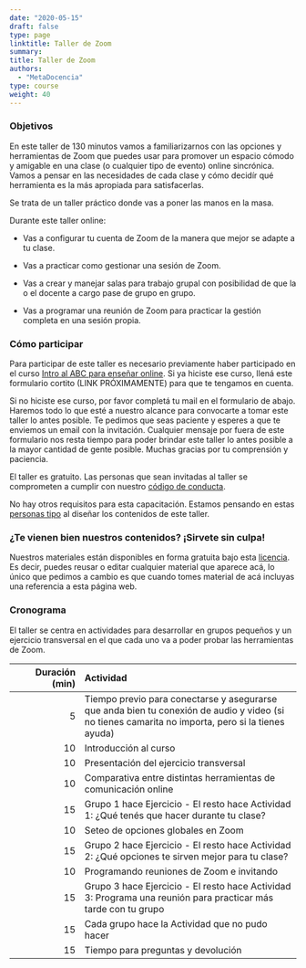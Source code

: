 ```yaml
---
date: "2020-05-15"
draft: false
type: page
linktitle: Taller de Zoom
summary: 
title: Taller de Zoom
authors: 
  - "MetaDocencia"
type: course
weight: 40
---
```

  

### Objetivos 

En este taller de 130 minutos vamos a familiarizarnos con las opciones y herramientas de Zoom que puedes usar para promover un espacio cómodo y amigable en una clase (o cualquier tipo de evento) online sincrónica. Vamos a pensar en las necesidades de cada clase y cómo decidír qué herramienta es la más apropiada para satisfacerlas. 

Se trata de un taller práctico donde vas a poner las manos en la masa. 

Durante este taller online:

* Vas a configurar tu cuenta de Zoom de la manera que mejor se adapte a tu clase.

* Vas a practicar como gestionar una sesión de Zoom.

* Vas a crear y manejar salas para trabajo grupal con posibilidad de que la o el docente a cargo pase de grupo en grupo.

* Vas a programar una reunión de Zoom para practicar la gestión completa en una sesión propia. 

### Cómo participar 

Para participar de este taller es necesario previamente haber participado en el curso [Intro al ABC para enseñar online](/cursos/abc-online/intro-abc/). Si ya hiciste ese curso, llená este formulario cortito (LINK PRÓXIMAMENTE) para que te tengamos en cuenta. 

Si no hiciste ese curso, por favor completá tu mail en el formulario de abajo. Haremos todo lo que esté a nuestro alcance para convocarte a tomar este taller lo antes posible. Te pedimos que seas paciente y esperes a que te enviemos un email con la invitación. Cualquier mensaje por fuera de este formulario nos resta tiempo para poder brindar este taller lo antes posible a la mayor cantidad de gente posible. Muchas gracias por tu comprensión y paciencia.

<!--
<iframe 
  src="https://script.google.com/macros/s/AKfycbzmCvMvy6Gu6zdTJb9HRiPt-Nw4eY2_tLRa5qEVG7iA_TVMk66E/exec"
  frameBorder="0"
  width="70%"
  vertical-align="text-top">
  Browser no compatible.
</iframe> 
-->

El taller es gratuito. Las personas que sean invitadas al taller se comprometen a cumplir con nuestro [código de conducta](https://metadocencia.netlify.app/cdc/).

No hay otros requisitos para esta capacitación. Estamos pensando en estas [personas tipo](/post/personas-tipo/) al diseñar los contenidos de este taller. 

### ¿Te vienen bien nuestros contenidos? ¡Sirvete sin culpa!

Nuestros materiales están disponibles en forma gratuita bajo esta [licencia](https://creativecommons.org/licenses/by/4.0/deed.es). Es decir, puedes reusar o editar cualquier material que aparece acá, lo único que pedimos a cambio es que cuando tomes material de acá incluyas una referencia a esta página web.

### Cronograma

El taller se centra en actividades para desarrollar en grupos pequeños y un ejercicio transversal en el que cada uno va a poder probar las herramientas de Zoom. 


|  Duración (min)  |  Actividad  |
| ------:|:----------- |
| <img width="200"/> 5 | Tiempo previo para conectarse y asegurarse que anda bien tu conexión de audio y video (si no tienes camarita no importa, pero si la tienes ayuda) |
| 10 | Introducción al curso |
| 10 | Presentación del ejercicio transversal | 
| 10 | Comparativa entre distintas herramientas de comunicación online | 
| 15 | Grupo 1 hace Ejercicio - El resto hace Actividad 1: ¿Qué tenés que hacer durante tu clase? |
| 10 | Seteo de opciones globales en Zoom |
| 15 | Grupo 2 hace Ejercicio - El resto hace Actividad 2: ¿Qué opciones te sirven mejor para tu clase? |
| 10 | Programando reuniones de Zoom e invitando |
| 15 | Grupo 3 hace Ejercicio - El resto hace Actividad 3: Programa una reunión para practicar más tarde con tu grupo |
| 15 | Cada grupo hace la Actividad que no pudo hacer |
| 15 | Tiempo para preguntas y devolución |


